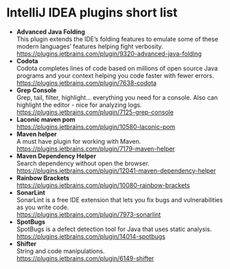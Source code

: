 # IntelliJ IDEA plugins short list



- **Advanced Java Folding**<br/>
This plugin extends the IDE’s folding features to emulate some of these modern languages’ features helping fight verbosity.<br/>
https://plugins.jetbrains.com/plugin/9320-advanced-java-folding
- **Codota**<br/>
Codota completes lines of code based on millions of open source Java programs and your context helping you code faster with fewer errors. <br/>
https://plugins.jetbrains.com/plugin/7638-codota
- **Grep Console**<br/>
Grep, tail, filter, highlight... everything you need for a console. Also can highlight the editor - nice for analyzing logs.<br/>
https://plugins.jetbrains.com/plugin/7125-grep-console
- **Laconic maven pom**<br/>
https://plugins.jetbrains.com/plugin/10580-laconic-pom
- **Maven helper**<br/>
A must have plugin for working with Maven.<br/>
https://plugins.jetbrains.com/plugin/7179-maven-helper
- **Maven Dependency Helper**<br/>
Search dependency without open the browser.<br/>
https://plugins.jetbrains.com/plugin/12041-maven-dependency-helper
- **Rainbow Brackets**<br/>
https://plugins.jetbrains.com/plugin/10080-rainbow-brackets
- **SonarLint**<br/>
SonarLint is a free IDE extension that lets you fix bugs and vulnerabilities as you write code.<br/>
https://plugins.jetbrains.com/plugin/7973-sonarlint
- **SpotBugs**<br/>
SpotBugs is a defect detection tool for Java that uses static analysis.<br/>
https://plugins.jetbrains.com/plugin/14014-spotbugs
- **Shifter**<br/>
String and code manipulations.<br/>
https://plugins.jetbrains.com/plugin/6149-shifter
